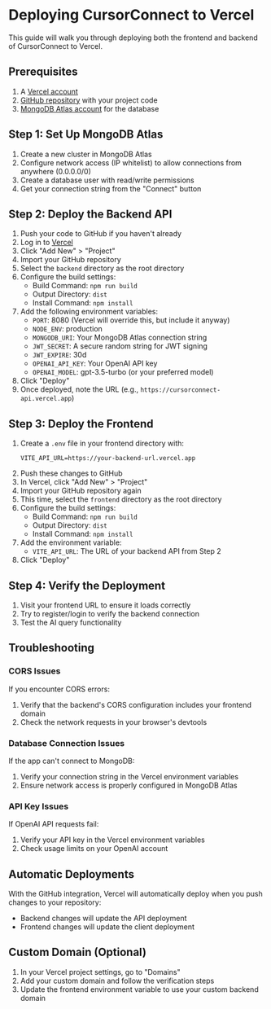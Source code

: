 # Deploying CursorConnect to Vercel

This guide will walk you through deploying both the frontend and backend of CursorConnect to Vercel.

## Prerequisites

1. A [Vercel account](https://vercel.com/signup)
2. [GitHub repository](https://github.com/new) with your project code
3. [MongoDB Atlas account](https://www.mongodb.com/cloud/atlas/register) for the database

## Step 1: Set Up MongoDB Atlas

1. Create a new cluster in MongoDB Atlas
2. Configure network access (IP whitelist) to allow connections from anywhere (0.0.0.0/0)
3. Create a database user with read/write permissions
4. Get your connection string from the "Connect" button

## Step 2: Deploy the Backend API

1. Push your code to GitHub if you haven't already
2. Log in to [Vercel](https://vercel.com)
3. Click "Add New" > "Project"
4. Import your GitHub repository
5. Select the `backend` directory as the root directory
6. Configure the build settings:
   - Build Command: `npm run build`
   - Output Directory: `dist`
   - Install Command: `npm install`
7. Add the following environment variables:
   - `PORT`: 8080 (Vercel will override this, but include it anyway)
   - `NODE_ENV`: production
   - `MONGODB_URI`: Your MongoDB Atlas connection string
   - `JWT_SECRET`: A secure random string for JWT signing
   - `JWT_EXPIRE`: 30d
   - `OPENAI_API_KEY`: Your OpenAI API key
   - `OPENAI_MODEL`: gpt-3.5-turbo (or your preferred model)
8. Click "Deploy"
9. Once deployed, note the URL (e.g., `https://cursorconnect-api.vercel.app`)

## Step 3: Deploy the Frontend

1. Create a `.env` file in your frontend directory with:
   ```
   VITE_API_URL=https://your-backend-url.vercel.app
   ```
2. Push these changes to GitHub
3. In Vercel, click "Add New" > "Project"
4. Import your GitHub repository again
5. This time, select the `frontend` directory as the root directory
6. Configure the build settings:
   - Build Command: `npm run build`
   - Output Directory: `dist`
   - Install Command: `npm install`
7. Add the environment variable:
   - `VITE_API_URL`: The URL of your backend API from Step 2
8. Click "Deploy"

## Step 4: Verify the Deployment

1. Visit your frontend URL to ensure it loads correctly
2. Try to register/login to verify the backend connection
3. Test the AI query functionality

## Troubleshooting

### CORS Issues

If you encounter CORS errors:
1. Verify that the backend's CORS configuration includes your frontend domain
2. Check the network requests in your browser's devtools

### Database Connection Issues

If the app can't connect to MongoDB:
1. Verify your connection string in the Vercel environment variables
2. Ensure network access is properly configured in MongoDB Atlas

### API Key Issues

If OpenAI API requests fail:
1. Verify your API key in the Vercel environment variables
2. Check usage limits on your OpenAI account

## Automatic Deployments

With the GitHub integration, Vercel will automatically deploy when you push changes to your repository:
- Backend changes will update the API deployment
- Frontend changes will update the client deployment

## Custom Domain (Optional)

1. In your Vercel project settings, go to "Domains"
2. Add your custom domain and follow the verification steps
3. Update the frontend environment variable to use your custom backend domain 